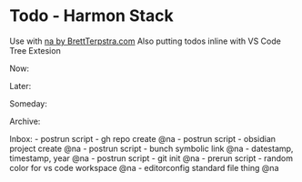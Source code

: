# Todo - Harmon Stack
Use with [na by BrettTerpstra.com](https://brettterpstra.com/projects/na/)
Also putting todos inline with VS Code Tree Extesion

Now:

Later:

Someday:

Archive:

Inbox:
	- postrun script - gh repo create @na
	- postrun script - obsidian project create @na
	- postrun script - bunch symbolic link @na
	- datestamp, timestamp, year @na
	- postrun script - git init @na
	- prerun script - random color for vs code workspace @na
	- editorconfig standard file thing @na
